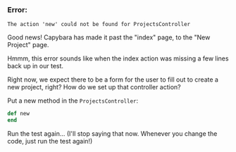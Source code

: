 ### Error:

```
The action 'new' could not be found for ProjectsController
```

Good news! Capybara has made it past the "index" page, to the "New Project" page.

Hmmm, this error sounds like when the index action was missing a few lines back up in our test.

Right now, we expect there to be a form for the user to fill out to create a new project, right? How do we set up that controller action?

 Put a new method in the `ProjectsController`:

```ruby
def new
end
```

Run the test again... (I'll stop saying that now. Whenever you change the code, just run the test again!)

